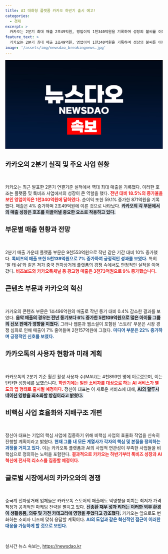 ```yaml
---
title: AI 대화형 플랫폼 카카오 하반기 출시 예고!
categories:
  - 경제
excerpt: >
  카카오는 2분기 최대 매출 2조49억원, 영업이익 1천340억원을 기록하며 성장의 불씨를 이어갔다. 특히 하반기에는 대화형 AI 서비스 출시를 예고하며 톡비즈와 AI 중심으로 사업 구조를 혁신하겠다고 밝혔다.
feature_text: >
  카카오는 2분기 최대 매출 2조49억원, 영업이익 1천340억원을 기록하며 성장의 불씨를 이어갔다. 특히 하반기에는 대화형 AI 서비스 출시를 예고하며 톡비즈와 AI 중심으로 사업 구조를 혁신하겠다고 밝혔다.
image: '/assets/img/newsdao_breakingnews.jpg'
---
```


<p><img src="/assets/img/newsdao_breakingnews.jpg" alt="pcversion 속보" /></p>

<h2 data-ke-size="size26">카카오의 2분기 실적 및 주요 사업 현황</h2>

<p data-ke-size="size16">&nbsp;</p>

<p>카카오는 최근 발표한 2분기 연결기준 실적에서 역대 최대 매출을 기록했다. 이러한 호조는 플랫폼 및 톡비즈 사업에서의 성장이 큰 역할을 했다. <b><span style="color: #ee2323;">전년 대비 18.5%의 증가율을 보인 영업이익은 1천340억원에 달하였다.</span></b> 순이익 또한 59.1% 증가한 871억원을 기록했다. 매출은 4% 증가하며 2조49억원에 이른 것으로 나타났다. <b><span style="background-color: #21538527;">카카오의 각 부문에서의 매출 성장은 호조를 이끌어낼 중요한 요소로 작용하고 있다.</span></b> </p>

<h2 data-ke-size="size26">부문별 매출 현황과 전망</h2>

<p data-ke-size="size16">&nbsp;</p>

<p>2분기 매출 가운데 플랫폼 부문은 9천553억원으로 작년 같은 기간 대비 10% 증가했다. <b><span style="color: #1a5490;">톡비즈의 매출 또한 5천139억원으로 7% 증가하여 긍정적인 성과를 보였다.</span></b> 특히 '알·테·쉬'와 같은 저가 중국 전자상거래 플랫폼의 경쟁 속에서도 안정적인 실적을 이어갔다. <b><span style="color: #ee2323;">비즈보드와 카카오톡채널 등 광고형 매출은 3천73억원으로 9% 증가했습니다.</span></b> </p>

<h2 data-ke-size="size26">콘텐츠 부문과 카카오의 혁신</h2>

<p data-ke-size="size16">&nbsp;</p>

<p>카카오의 콘텐츠 부문은 1조496억원의 매출로 작년 동기 대비 0.4% 감소한 결과를 보였다. <b><span style="background-color: #21538527;">음악 매출의 경우는 전년 동기보다 6% 증가한 5천109억원으로 많은 아이돌 그룹의 신보 판매가 영향을 미쳤다.</span></b> 그러나 웹툰과 웹소설이 포함된 '스토리' 부문은 시장 경쟁 심화로 인해 매출이 7% 줄어들며 2천157억원에 그쳤다. <b><span style="color: #1a5490;">미디어 부문은 22% 증가하며 긍정적인 신호를 보였다.</span></b> </p>

<h2 data-ke-size="size26">카카오톡의 사용자 현황과 미래 계획</h2>

<p data-ke-size="size16">&nbsp;</p>

<p>카카오톡의 2분기 기준 월간 활성 사용자 수(MAU)는 4천893만 명에 이르렀으며, 이는 탄탄한 성장세를 보였습니다. <b><span style="color: #ee2323;">하반기에는 일반 소비자를 대상으로 하는 AI 서비스가 별도의 앱 형태로 출시될 예정이다.</span></b> 정신아 대표는 이 새로운 서비스에 대해, <b><span style="background-color: #21538527;">AI의 할루시네이션 영향을 최소화할 방침이라고 밝혔다.</span></b> </p>

<h2 data-ke-size="size26">비핵심 사업 효율화와 지배구조 개편</h2>

<p data-ke-size="size16">&nbsp;</p>

<p>정신아 대표는 기업의 핵심 사업에 집중하기 위해 비핵심 사업의 효율화 작업을 신속히 진행할 계획이라고 밝혔다. <b><span style="color: #1a5490;">현재 그룹 내 모든 계열사가 각자의 핵심 및 본질을 정의하는 과정을 거치고 있다.</span></b> 이는 카카오톡 플랫폼과 AI의 사업적 연관성이 부족한 사업들을 비핵심으로 정의하는 노력을 포함한다. <b><span style="color: #ee2323;">결과적으로 카카오는 하반기부터 톡비즈 성장과 AI 혁신에 전사적 리소스를 집중할 예정이다.</span></b></p>

<h2 data-ke-size="size26">글로벌 시장에서의 카카오와의 경쟁</h2>

<p data-ke-size="size16">&nbsp;</p>

<p>중국계 전자상거래 업체들은 카카오톡 스토어의 매출에도 악영향을 미치는 최저가 가격 책정과 공격적인 마케팅 전략을 펼치고 있다. <b><span style="background-color: #21538527;">신종환 재무 성과 리더는 이러한 외부 환경이 생활용품, 의류 및 가전 카테고리에 영향을 주었다고 강조했다.</span></b> 카카오는 앞으로도 변화하는 소비자 니즈에 맞춰 응답할 계획이다. <b><span style="color: #1a5490;">AI의 도입과 같은 혁신적인 접근이 이러한 대응을 가능하게 할 것으로 보인다.</span></b></p>

<p data-ke-size="size16">&nbsp;</p>
실시간 뉴스 속보는, <a href="https://newsdao.kr" rel="dofollow">https://newsdao.kr</a>


